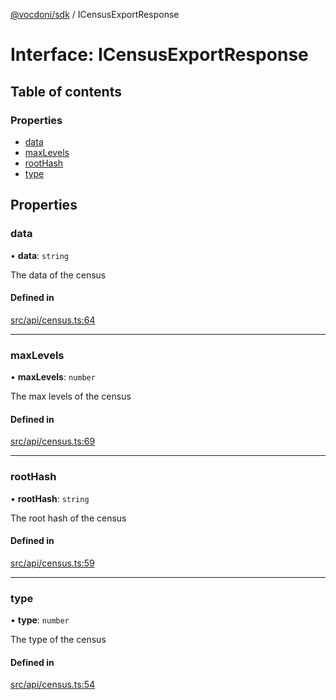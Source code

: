[@vocdoni/sdk](/sdk) / ICensusExportResponse

# Interface: ICensusExportResponse

## Table of contents

### Properties

- [data](ICensusExportResponse#data)
- [maxLevels](ICensusExportResponse#maxlevels)
- [rootHash](ICensusExportResponse#roothash)
- [type](ICensusExportResponse#type)

## Properties

### data

• **data**: `string`

The data of the census

#### Defined in

[src/api/census.ts:64](https://github.com/vocdoni/vocdoni-sdk/blob/179c92b4cecfec787d968dc02b519f64ee15c5d3/src/api/census.ts#L64)

___

### maxLevels

• **maxLevels**: `number`

The max levels of the census

#### Defined in

[src/api/census.ts:69](https://github.com/vocdoni/vocdoni-sdk/blob/179c92b4cecfec787d968dc02b519f64ee15c5d3/src/api/census.ts#L69)

___

### rootHash

• **rootHash**: `string`

The root hash of the census

#### Defined in

[src/api/census.ts:59](https://github.com/vocdoni/vocdoni-sdk/blob/179c92b4cecfec787d968dc02b519f64ee15c5d3/src/api/census.ts#L59)

___

### type

• **type**: `number`

The type of the census

#### Defined in

[src/api/census.ts:54](https://github.com/vocdoni/vocdoni-sdk/blob/179c92b4cecfec787d968dc02b519f64ee15c5d3/src/api/census.ts#L54)
